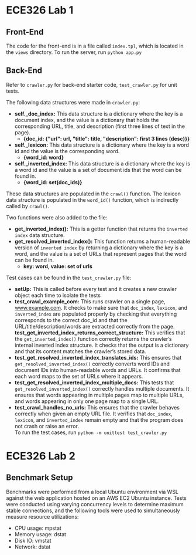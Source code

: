 # ECE326 Lab 1

## Front-End
The code for the front-end is in a file called `index.tpl`, which is located in the `views` directory. To run the server, run `python app.py`

## Back-End
Refer to `crawler.py` for back-end starter code, `test_crawler.py` for unit tests.

The following data structures were made in `crawler.py`:
* **self._doc_index:** This data structure is a dictionary where the key is a document index, and the value is a dictionary that holds the corresponding URL, title, and description (first three lines of text in the page).
  * __{doc_id: {"url": url, "title": title, "description": first 3 lines (desc)}}__
* **self._lexicon:** This data structure is a dictionary where the key is a word id and the value is the corresponding word.
  * __{word_id: word}__
* **self._inverted_index:** This data structure is a dictionary where the key is a word id and the value is a set of document ids that the word can be found in.
  * __{word_id: set(doc_ids)}__
 
These data structures are populated in the `crawl()` function. The lexicon data structure is populated in the `word_id()` function, which is indirectly called by `crawl()`. 

Two functions were also added to the file:
* __get_inverted_index():__ This is a getter function that returns the `inverted index` data structure.
* __get_resolved_inverted_index():__ This function returns a human-readable version of `inverted index` by returning a dictionary where the key is a word, and the value is a set of URLs that represent pages that the word can be found in.
  * __key: word, value: set of urls__

Test cases can be found in the `test_crawler.py` file:
* __setUp:__ This is called before every test and it creates a new crawler object each time to isolate the tests
* __test_crawl_example_com:__ This runs crawler on a single page, www.example.com. It checks to make sure that `doc_index`, `lexicon`, and `inverted_index` are populated properly by checking that everything corresponds to the correct doc_id and that the URL/title/description/words are extracted correctly from the page.
 __test_get_inverted_index_returns_correct_structure:__ This verifies that the `get_inverted_index()` function correctly returns the crawler’s internal inverted index structure. It checks that the output is a dictionary and that its content matches the crawler’s stored data.  
* __test_get_resolved_inverted_index_translates_ids:__ This ensures that `get_resolved_inverted_index()` correctly converts word IDs and document IDs into human-readable words and URLs. It confirms that each word maps to the set of URLs where it appears.  
* __test_get_resolved_inverted_index_multiple_docs:__ This tests that `get_resolved_inverted_index()` correctly handles multiple documents. It ensures that words appearing in multiple pages map to multiple URLs, and words appearing in only one page map to a single URL.  
* __test_crawl_handles_no_urls:__ This ensures that the crawler behaves correctly when given an empty URL file. It verifies that `doc_index`, `lexicon`, and `inverted_index` remain empty and that the program does not crash or raise an error.  
To run the test cases, run `python -m unittest test_crawler.py`

# ECE326 Lab 2
## Benchmark Setup
Benchmarks were performed from a local Ubuntu environment via WSL against the web application hosted on an AWS EC2 Ubuntu instance. Tests were conducted using varying concurrency levels to determine maximum stable connections, and the following tools were used to simultaneously measure resource utilizations:
- CPU usage: mpstat
- Memory usage: dstat
- Disk IO: vmstat
- Network: dstat